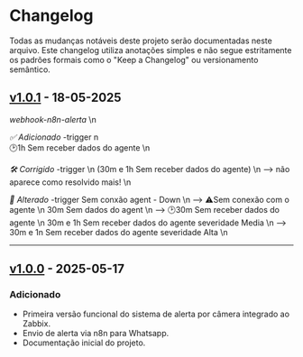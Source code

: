 # Changelog

Todas as mudanças notáveis deste projeto serão documentadas neste arquivo.
Este changelog utiliza anotações simples e não segue estritamente os padrões formais como o "Keep a Changelog" ou versionamento semântico.


## [v1.0.1] - 18-05-2025
*webhook-n8n-alerta* \n

*✅ Adicionado* -trigger n\
🕑1h Sem receber dados do agente \n

*🛠️ Corrigido* -trigger \n
(30m e 1h Sem receber dados do agente) \n
--> não aparece como resolvido mais! \n

*🔄 Alterado* -trigger
Sem conxão agent - Down \n
--> ⚠️Sem conexão com o agente \n
30m Sem dados do agent \n
--> 🕑30m Sem receber dados do agente \n
30m e 1h Sem receber dados do agente severidade Media  \n
--> 30m e 1n Sem receber dados do agente severidade Alta \n

<!-- Links para as tags -->
[v1.0.1]: https://github.com/jhonyti/zabbix-cam-alert/releases/tag/v1.0.1

---

## [v1.0.0] - 2025-05-17

### Adicionado
- Primeira versão funcional do sistema de alerta por câmera integrado ao Zabbix.
- Envio de alerta via n8n para Whatsapp. 
- Documentação inicial do projeto.

<!-- Links para as tags -->
[v1.0.0]: https://github.com/jhonyti/zabbix-cam-alert/releases/tag/v1.0.0

